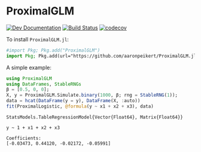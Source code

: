 
<!-- README.md is generated from docs/src/index.md. Please edit that file and rebuild with `cd docs/ && julia make_readme.jl`-->



<a id='ProximalGLM'></a>

<a id='ProximalGLM-1'></a>

# ProximalGLM


[![Dev Documentation](https://img.shields.io/badge/docs-dev-blue.svg)](https://aaronpeikert.github.io/ProximalGLM.jl/dev/) [![Build Status](https://github.com/aaronpeikert/ProximalGLM.jl/actions/workflows/CI.yml/badge.svg?branch=main)](https://github.com/aaronpeikert/ProximalGLM.jl/actions/workflows/CI.yml?query=branch%3Amain) [![codecov](https://codecov.io/github/aaronpeikert/ProximalGLM.jl/branch/main/graph/badge.svg?token=vaFzKCJIG7)](https://codecov.io/github/aaronpeikert/ProximalGLM.jl)


To install `ProximalGLM.jl`:


```julia
#import Pkg; Pkg.add("ProximalGLM")
import Pkg; Pkg.add(url="https://github.com/aaronpeikert/ProximalGLM.jl")
```


A simple example:


```julia
using ProximalGLM
using DataFrames, StableRNGs
β = [0.5, 0, 0];
X, y = ProximalGLM.Simulate.binary(1000, β; rng = StableRNG(1));
data = hcat(DataFrame(y = y), DataFrame(X, :auto))
fit(ProximalLogistic, @formula(y ~ x1 + x2 + x3), data)
```


```
StatsModels.TableRegressionModel{Vector{Float64}, Matrix{Float64}}

y ~ 1 + x1 + x2 + x3

Coefficients:
[-0.03473, 0.44120, -0.02172, -0.05991]
```

